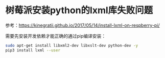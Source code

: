 # 树莓派安装python的lxml库失败问题

参考：https://kinegratii.github.io/2017/05/14/install-lxml-on-respberry-pi/

需要先安装开发依赖才能正确的通过pip编译安装：
```sh
sudo apt-get install libxml2-dev libxslt-dev python-dev -y
pip3 install lxml --user
```